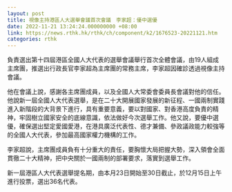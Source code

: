 ```yaml
---
layout: post
title: 視像主持港區人大選舉會議首次會議　李家超：優中選優
date: 2022-11-21 13:24:24.000000000 +08:00
link: https://news.rthk.hk/rthk/ch/component/k2/1676523-20221121.htm
categories: rthk
---
```


負責選出第十四屆港區全國人大代表的選舉會議舉行首次全體會議，由19人組成主席團，推選出行政長官李家超為主席團的常務主席，李家超因確診透過視像主持會議。

他在會議上說，感謝各主席團成員，以及全國人大常委會委員長會議對他的信任。他說新一屆全國人大代表選舉，是在二十大開展國家發展的新征程、一國兩制實踐進入新階段的大背景下進行，具有重要意義，要以對國家、對香港高度負責的精神，牢固樹立國家安全的底線意識，依法做好今次選舉工作。他又說，要優中選優，確保選出堅定愛國愛港，在港具廣泛代表性、德才兼備、參政議政能力較強等的全國人大代表，參加最高國家權力機構的工作。

李家超說，主席團成員負有十分重大的責任，要胸懷大局把握大勢，深入領會全面貫徹二十大精神，把中央關於一國兩制的部署要求，落實到選舉工作。

新一屆港區人大代表選舉提名期，由本月23日開始至30日截止，於12月15日上午進行投票，選出36名代表。
